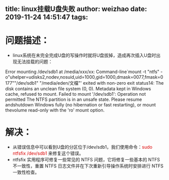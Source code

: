 title: linux挂载U盘失败
author: weizhao
date: 2019-11-24 14:51:47
tags:
---
# 问题描述：
* linux系统在未完全完成U盘的写操作时就将U盘拔掉，造成再次插入U盘时出现无法挂载的问题：

Error mounting /dev/sdb1 at /media/xxx/xx: Command-line`mount -t "ntfs" -o"uhelper=udisks2,nodev,nosuid,uid=1000,gid=1000,dmask=0077,fmask=0177""/dev/sdb1" "/media/eden/文檔"' exited with non-zero exit status14: The disk contains an unclean file system (0, 0).
Metadata kept in Windows cache, refused to mount.
Failed to mount '/dev/sdb1': Operation not permitted
The NTFS partition is in an unsafe state. Please resume andshutdown
Windows fully (no hibernation or fast restarting), or mount thevolume
read-only with the 'ro' mount option.

# 解决：

* 从错误信息中可以看到U盘的分区位于/dev/sdb1，我们使用命令：<font color="#dd0000">sudo ntfsfix /dev/sdb1</font> 来修复这个错误。
* ntfsfix 实用程序可修复一些常见的 NTFS 问题，它将修复一些基本的 NTFS 不一致性，重置 NTFS 日志文件并在下次重新引导操作系统时安排进行 NTFS 一致性检查。